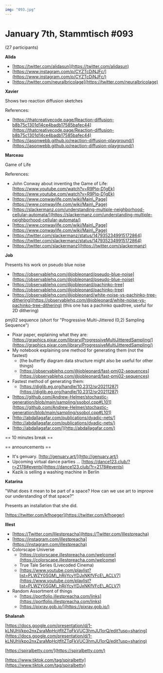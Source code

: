 ```yaml
---
img: "093.jpg"
---
```


# **January 7th, Stammtisch #093**

(27 participants)



**Alida**

* [https://twitter.com/alidasun](https://twitter.com/alidasun)
* [https://www.instagram.com/p/CYZTcDjNJFc/](https://www.instagram.com/p/CYZTcDjNJFc/)
* [https://twitter.com/neuralbricolage](https://twitter.com/neuralbricolage)

**Xavier**

Shows two reaction diffusion sketches

References: 

- [https://thatcreativecode.page/Reaction-diffusion-b8b75c1301d14ce4badb17585bafec44](https://thatcreativecode.page/Reaction-diffusion-b8b75c1301d14ce4badb17585bafec44)
- [https://jasonwebb.github.io/reaction-diffusion-playground/](https://jasonwebb.github.io/reaction-diffusion-playground/)    

**Marceau**

Game of Life

References:

- John Conway about inventing the Game of Life: [https://www.youtube.com/watch?v=R9Plq-D1gEk](https://www.youtube.com/watch?v=R9Plq-D1gEk)
- [https://www.conwaylife.com/wiki/Main\_Page](https://www.conwaylife.com/wiki/Main\_Page)
- [https://slackermanz.com/understanding-multiple-neighborhood-cellular-automata/](https://slackermanz.com/understanding-multiple-neighborhood-cellular-automata/)
- [https://www.conwaylife.com/wiki/Main\_Page](https://www.conwaylife.com/wiki/Main\_Page)
- [https://twitter.com/slackermanz/status/1479352349915172864](https://twitter.com/slackermanz/status/1479352349915172864)
- [https://twitter.com/slackermanz](https://twitter.com/slackermanz)

**Job**

Presents his work on pseudo blue noise

* [https://observablehq.com/@jobleonard/pseudo-blue-noise](https://observablehq.com/@jobleonard/pseudo-blue-noise)
* [https://observablehq.com/@jobleonard/pachinko-tree](https://observablehq.com/@jobleonard/pachinko-tree)
* [https://observablehq.com/@jobleonard/white-noise-vs-pachinko-tree-dithering](https://observablehq.com/@jobleonard/white-noise-vs-pachinko-tree-dithering) (this one has a pachinko quadtree, useful for 2D dithering)

pmj02 sequence (short for "Progressive Multi-Jittered (0,2) Sampling Sequence")

* Pixar paper, explaining what they are: [https://graphics.pixar.com/library/ProgressiveMultiJitteredSampling/](https://graphics.pixar.com/library/ProgressiveMultiJitteredSampling/)
* My notebook explaining one method for generating them (not the fastest)
  * (the butterfly diagram data structure might also be useful for other things)
  * [https://observablehq.com/@jobleonard/fast-pmj02-sequences](https://observablehq.com/@jobleonard/fast-pmj02-sequences)
* Fastest method of generating them:
  * [https://diglib.eg.org/handle/10.2312/sr20211287](https://diglib.eg.org/handle/10.2312/sr20211287)
* [https://github.com/Andrew-Helmer/stochastic-generation/blob/main/sampling/ssobol.cpp#L101](https://github.com/Andrew-Helmer/stochastic-generation/blob/main/sampling/ssobol.cpp#L101)
* [http://abdallagafar.com/publications/dyadic-nets/](http://abdallagafar.com/publications/dyadic-nets/)
* [http://abdallagafar.com/](http://abdallagafar.com/)


== 10 minutes break ==

== announcements ==

- It's genuary. [http://genuary.art/](http://genuary.art/)
- Upcoming virtual dance parties … [https://dance123.club/?r=2178#events](https://dance123.club/?r=2178#events)
- Kazik is selling a washing machine in Berlin

**Katarina**

"What does it mean to be part of a space? How can we use art to improve our understanding of that space?"

Presents an installation that she did.

[https://twitter.com/kfhoeger](https://twitter.com/kfhoeger)

**Illest**

* [https://Twitter.com/Illestpreacha](https://Twitter.com/Illestpreacha)
* [https://instagram.com/illestpreacha](https://instagram.com/illestpreacha)
* Colorscape Universe
  * [https://colorscape.illestpreacha.com/welcome](https://colorscape.illestpreacha.com/welcome)
  * True Tale Series (Livecoded Cinema)
  * [https://www.youtube.com/playlist?list=PLWZY0SGM\_hRijYcyYDJxNKfVFcE\_ACLV7](https://www.youtube.com/playlist?list=PLWZY0SGM\_hRijYcyYDJxNKfVFcE\_ACLV7)
* Random Assortment of things
  * [https://portfolio.illestpreacha.com/links](https://portfolio.illestpreacha.com/links)
  * [https://pixray.gob.io/](https://pixray.gob.io/) 

**Shalanah**

[https://docs.google.com/presentation/d/1-kLNUhVkpo2nxZsraMpHcjtfItZTqFkVUC3hmJU1orQ/edit?usp=sharing](https://docs.google.com/presentation/d/1-kLNUhVkpo2nxZsraMpHcjtfItZTqFkVUC3hmJU1orQ/edit?usp=sharing)

[https://spiralbetty.com/](https://spiralbetty.com/)

[https://www.tiktok.com/tag/spiralbetty](https://www.tiktok.com/tag/spiralbetty)

